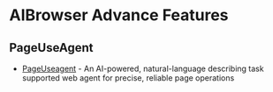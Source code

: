 # AIBrowser Advance Features

## PageUseAgent

- [PageUseagent](advance-features/page-use-agent.md) - An AI-powered, natural-language describing task supported web agent for precise, reliable page operations 